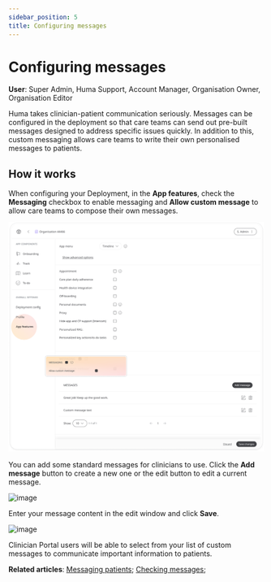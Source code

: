 ```yaml
---
sidebar_position: 5
title: Configuring messages 
---
```

# Configuring messages
**User**: Super Admin, Huma Support, Account Manager, Organisation Owner, Organisation Editor

Huma takes clinician-patient communication seriously. Messages can be configured in the deployment so that care teams can send out pre-built messages designed to address specific issues quickly. In addition to this, custom messaging allows care teams to write their own personalised messages to patients.
## How it works​
When configuring your Deployment, in the **App features**, check the **Messaging** checkbox to enable messaging and **Allow custom message** to allow care teams to compose their own messages.

![image](./assets/Messaging01.png)

You can add some standard messages for clinicians to use. Click the **Add message** button to create a new one or the edit button to edit a current message.

![image](./assets/Messaging02.png)

Enter your message content in the edit window and click **Save**.

![image](./assets/Messaging03.png)

Clinician Portal users will be able to select from your list of custom messages to communicate important information to patients.

**Related articles**: [Messaging patients](../../../clinician-portal/telemedicine/messaging-patients.md); [Checking messages](../../../huma-app/features/messages.md);

